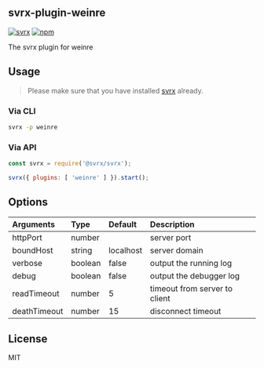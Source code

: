 svrx-plugin-weinre
---

[![svrx](https://img.shields.io/badge/svrx-plugin-%23ff69b4?style=flat-square)](https://svrx.io/)
[![npm](https://img.shields.io/npm/v/svrx-plugin-weinre.svg?style=flat-square)](https://www.npmjs.com/package/svrx-plugin-weinre)

The svrx plugin for weinre

## Usage

> Please make sure that you have installed [svrx](https://svrx.io/) already.

### Via CLI

```bash
svrx -p weinre
```

### Via API

```js
const svrx = require('@svrx/svrx');

svrx({ plugins: [ 'weinre' ] }).start();
```

## Options

| Arguments | Type | Default | Description |
| :--- | :--- | :--- | :--- |
| httpPort | number |  | server port |
| boundHost | string | localhost | server domain |
| verbose | boolean | false | output the running log |
| debug | boolean | false | output the debugger log |
| readTimeout | number | 5 | timeout from server to client |
| deathTimeout | number | 15 | disconnect timeout |

## License

MIT